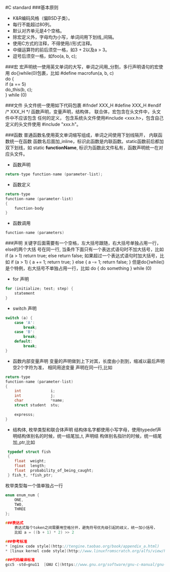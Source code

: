 #C standard
###基本原则
* K&R编码风格（偏BSD子类）。
* 每行不能超过80列。
* 默认对齐单元是4个空格。
* 除宏定义外，字母均为小写，单词间用下划线_间隔。
* 使用C方式的注释，不得使用//形式注释。
* 中缀运算符的前后须空一格，如3 + 2以及a > 3。
* 逗号后须空一格，如foo(a, b, c);

###宏
	宏声明统一使用英文单词的大写，单词之间用_分割，多行声明语句的宏使用
    do{}while(0)包裹，比如
    #define macrofun(a, b, c) 			\
		do {					\
			if (a == 5)			\
				do_this(b, c);		\
		} while (0)

###文件
	头文件统一使用如下代码包裹
    #ifndef XXX_H
    #define XXX_H
    #endif /* XXX_H */
    函数声明，变量声明，结构体， 联合体，宏包含在头文件中，头文件中不应该包含
    任何的定义， 包含系统头文件使用#include <xxx.h>，包含自己定义的头文件使用
    #include "xxx.h"。
    
###函数
	普通函数名使用英文单词缩写组成，单词之间使用下划线隔开， 内联函数统一在函数
    函数名后面加_inline，标识此函数是内联函数。static函数前后都加双下划线，如
    static __functionName__, 标识为函数此文件私有，函数声明统一在对应头文件。

* 函数声明
```c
return-type function-name (parameter-list);
```

* 函数定义
```c
return-type
function-name (parameter-list)
{
    function-body
}
```

* 函数调用
```c
function-name (parameters)
```

###声明
	关键字后面需要有一个空格，左大括号跟随，右大括号单独占用一行，else的两个大括
    号在同一行, 当条件下面只有一个表达式语句时不加大括号，比如
    if (a > 1)
    	return true;
    else
    	return false;
    如果超过一个表达式语句时加大括号，比如
    if (a > 1) {
    	a += 1;
        return true;
    } else {
    	a -= 1;
        return false;
    }
    但是do{}while()是个特例，右大括号不单独占用一行，比如
    do {
        do something
    } while (0)

* for 声明
```c
for (initialize; test; step) {
	statement
}
```

* switch 声明
```c
switch (a) {
	case 'A':
    	break;
    case 'B':
    	break;
    default:
    	break;
}
```

* 函数内部变量声明
变量的声明做到上下对其，长度由小到到，缩减以最后声明空2个字符为准， 相同用途变量
声明在同一行,比如
```c
return-type
function-name (parameter-list)
{
	int             i;
    int             j;
    char            *name;
    struct student  stu;
    
    expresss;
}
```

* 结构体, 枚举类型和联合体声明
结构体名字都使用小写字母，使用typedef声明结构体别名的时候，统一结尾加_t, 声明结
构体别名指针的时候，统一结尾加_ptr,比如
```c
 typedef struct fish
 {
	float  weight;
	float  length;
	float  probability_of_being_caught;
 } fish_t, *fish_ptr;
```
枚举类型每一个值单独占一行
```c
enum enum_num {
    ONE,
    TWO,
    THREE
};

###表达式
	表达式每个token之间需要用空格分开，避免符号优先级引起的歧义，统一加小括号，
    比如 a = ((b + 1) * 2) >> 2

###参考标准
* [nginx code style](http://tengine.taobao.org/book/appendix_a.html)
* [linux kernel code style](http://www.linuxfromscratch.org/alfs/view/hacker/part2/hacker/coding-style.html)

###代码编译标准
gcc5 -std=gnu11  [GNU C](https://www.gnu.org/software/gnu-c-manual/gnu-c-manual.html)
